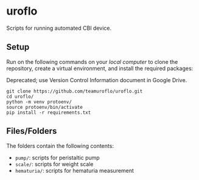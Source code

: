 # uroflo
Scripts for running automated CBI device.

## Setup
Run on the following commands on your *local computer* to clone the repository, create a virtual environment, and install the required packages:



Deprecated; use Version Control Information document in Google Drive.


```
git clone https://github.com/teamuroflo/uroflo.git
cd uroflo/
python -m venv protoenv/
source protoenv/bin/activate
pip install -r requirements.txt
```

## Files/Folders
The folders contain the following contents:
* ```pump/```: scripts for peristaltic pump
* ```scale/```: scripts for weight scale
* ```hematuria/```: scripts for hematuria measurement
